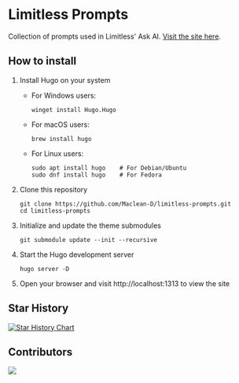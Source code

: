 # Limitless Prompts

Collection of prompts used in Limitless' Ask AI. [Visit the site here](https://maclean-d.github.io/limitless-prompts/).

## How to install

1. Install Hugo on your system
   - For Windows users:
     ```
     winget install Hugo.Hugo
     ```
   - For macOS users:
     ```
     brew install hugo
     ```
   - For Linux users:
     ```
     sudo apt install hugo    # For Debian/Ubuntu
     sudo dnf install hugo    # For Fedora
     ```

2. Clone this repository
   ```
   git clone https://github.com/Maclean-D/limitless-prompts.git
   cd limitless-prompts
   ```

3. Initialize and update the theme submodules
   ```
   git submodule update --init --recursive
   ```

4. Start the Hugo development server
   ```
   hugo server -D
   ```

5. Open your browser and visit http://localhost:1313 to view the site

## Star History

[![Star History Chart](https://api.star-history.com/svg?repos=Maclean-D/limitless-prompts&type=Date)](https://star-history.com/#Maclean-D/limitless-prompts&Date)

## Contributors

<a href="https://github.com/Maclean-D/limitless-prompts/graphs/contributors">
  <img src="https://contrib.rocks/image?repo=Maclean-D/limitless-prompts" />
</a>
